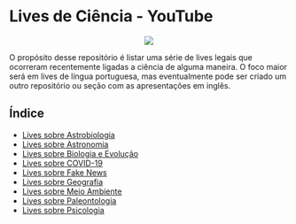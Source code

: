 # Lives de Ciência - YouTube

<div align="center">
  <img src="https://universodiscreto.com/images/science.gif" />
</div>

O propósito desse repositório é listar uma série de lives legais que ocorreram recentemente ligadas a ciência de alguma maneira. O foco maior será em lives de língua portuguesa, mas eventualmente pode ser criado um outro repositório ou seção com as apresentações em inglês.

## Índice

* [Lives sobre Astrobiologia](https://github.com/lucaslattari/Youtube-Live-Science/blob/master/astrobiologia.md)
* [Lives sobre Astronomia](https://github.com/lucaslattari/Youtube-Live-Science/blob/master/astronomia.md)
* [Lives sobre Biologia e Evolução](https://github.com/lucaslattari/Youtube-Live-Science/blob/master/biologia-e-evolucao.md)
* [Lives sobre COVID-19](https://github.com/lucaslattari/Youtube-Live-Science/blob/master/covid-19.md)
* [Lives sobre Fake News](https://github.com/lucaslattari/Youtube-Live-Science/blob/master/fake-news.md)
* [Lives sobre Geografia](https://github.com/lucaslattari/Youtube-Live-Science/blob/master/geografia.md)
* [Lives sobre Meio Ambiente](https://github.com/lucaslattari/Youtube-Live-Science/blob/master/meio-ambiente.md)
* [Lives sobre Paleontologia](https://github.com/lucaslattari/Youtube-Live-Science/blob/master/paleontologia.md)
* [Lives sobre Psicologia](https://github.com/lucaslattari/Youtube-Live-Science/blob/master/psicologia.md)
